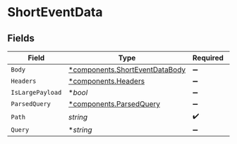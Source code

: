 # ShortEventData


## Fields

| Field                                                                           | Type                                                                            | Required                                                                        | Description                                                                     |
| ------------------------------------------------------------------------------- | ------------------------------------------------------------------------------- | ------------------------------------------------------------------------------- | ------------------------------------------------------------------------------- |
| `Body`                                                                          | [*components.ShortEventDataBody](../../models/components/shorteventdatabody.md) | :heavy_minus_sign:                                                              | N/A                                                                             |
| `Headers`                                                                       | [*components.Headers](../../models/components/headers.md)                       | :heavy_minus_sign:                                                              | N/A                                                                             |
| `IsLargePayload`                                                                | **bool*                                                                         | :heavy_minus_sign:                                                              | N/A                                                                             |
| `ParsedQuery`                                                                   | [*components.ParsedQuery](../../models/components/parsedquery.md)               | :heavy_minus_sign:                                                              | N/A                                                                             |
| `Path`                                                                          | *string*                                                                        | :heavy_check_mark:                                                              | N/A                                                                             |
| `Query`                                                                         | **string*                                                                       | :heavy_minus_sign:                                                              | N/A                                                                             |